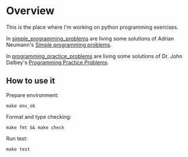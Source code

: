 # Overview

This is the place where I'm working on python programming exercises.


In [simple_programming_problems](./simple_programming_problems) are living some solutions of Adrian Neumann's [Simple programming problems](simple_programming_problems).

In [programming_practice_problems](./programming_practice_problems) are living some solutions of Dr. John Dalbey's [Programming Practice Problems](http://users.csc.calpoly.edu/~jdalbey/103/Projects/ProgrammingPractice.html).

## How to use it

Prepare environment:

```
make env_ok
```

Format and type checking:
```
make fmt && make check
```

Run test:
```
make test
```
